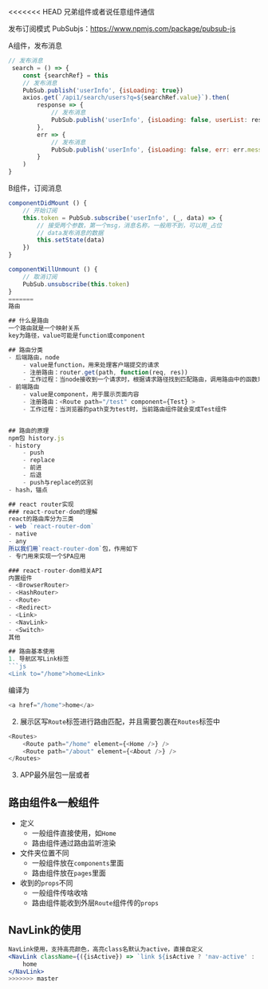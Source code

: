 <<<<<<< HEAD
兄弟组件或者说任意组件通信

发布订阅模式
PubSubjs：https://www.npmjs.com/package/pubsub-js

A组件，发布消息
```js
// 发布消息
 search = () => {
    const {searchRef} = this
    // 发布消息
    PubSub.publish('userInfo', {isLoading: true})
    axios.get(`/api1/search/users?q=${searchRef.value}`).then(
        response => {
            // 发布消息
            PubSub.publish('userInfo', {isLoading: false, userList: response.data.items})
        },
        err => {
            // 发布消息
            PubSub.publish('userInfo', {isLoading: false, err: err.message})
        }
    )
}
```

B组件，订阅消息
```js
componentDidMount () {
    // 开始订阅
    this.token = PubSub.subscribe('userInfo', (_, data) => {
        // 接受两个参数，第一个msg，消息名称，一般用不到，可以用_占位
        // data发布消息的数据
        this.setState(data)
    })
}

componentWillUnmount () {
    // 取消订阅
    PubSub.unsubscribe(this.token)
}
=======
路由

## 什么是路由
一个路由就是一个映射关系
key为路径，value可能是function或component

## 路由分类
- 后端路由，node
    - value是function，用来处理客户端提交的请求
    - 注册路由：router.get(path, function(req, res))
    - 工作过程：当node接收到一个请求时，根据请求路径找到匹配路由，调用路由中的函数来处理请求，返回响应参数
- 前端路由
    - value是component，用于展示页面内容
    - 注册路由：<Route path="/test" component={Test} >
    - 工作过程：当浏览器的path变为test时，当前路由组件就会变成Test组件


## 路由的原理
npm包 history.js
- history
    - push
    - replace
    - 前进
    - 后退
    - push与replace的区别
- hash，锚点

## react router实现
### react-router-dom的理解
react的路由库分为三类
- web `react-router-dom`
- native
- any
所以我们用`react-router-dom`包，作用如下
- 专门用来实现一个SPA应用

### react-router-dom相关API
内置组件
- <BrowserRouter>
- <HashRouter>
- <Route>
- <Redirect>
- <Link>
- <NavLink>
- <Switch>
其他

## 路由基本使用
1. 导航区写Link标签
```js
<Link to="/home">home<Link>
```
编译为
```js
<a href="/home">home</a>
```
2. 展示区写`Route`标签进行路由匹配，并且需要包裹在`Routes`标签中
```js
<Routes>
    <Route path="/home" element={<Home />} />
    <Route path="/about" element={<About />} />
</Routes>
```
3. APP最外层包一层<BrowserRouter>或者<HashRouter>

## 路由组件&一般组件
- 定义
    - 一般组件直接使用，如`Home`
    - 路由组件通过路由监听渲染
- 文件夹位置不同
    - 一般组件放在`components`里面
    - 路由组件放在`pages`里面
- 收到的`props`不同
    - 一般组件传啥收啥
    - 路由组件能收到外层`Route`组件传的`props`

## NavLink的使用
```jsx
NavLink使用，支持高亮颜色，高亮class名默认为active，直接自定义
<NavLink className={({isActive}) => `link ${isActive ? 'nav-active' : ''}`} to="/home">
    home
</NavLink>
>>>>>>> master
```